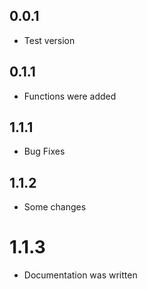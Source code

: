 ## 0.0.1

* Test version

## 0.1.1

* Functions were added

## 1.1.1

* Bug Fixes

## 1.1.2

* Some changes

# 1.1.3

* Documentation was written
